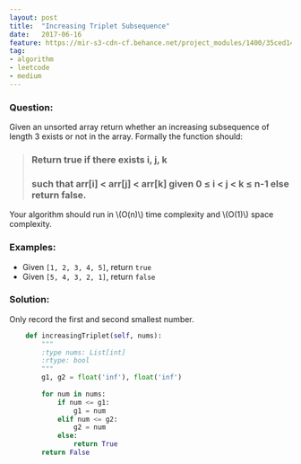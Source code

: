 ```yaml
---
layout: post
title:  "Increasing Triplet Subsequence"
date:   2017-06-16
feature: https://mir-s3-cdn-cf.behance.net/project_modules/1400/35ced149535589.58b77ea8a4cbd.jpg
tag:
- algorithm
- leetcode
- medium
---
```

### Question:
Given an unsorted array return whether an increasing subsequence of length 3 exists or not in the array.
Formally the function should:
>### Return true if there exists i, j, k 
>### such that arr[i] < arr[j] < arr[k] given 0 ≤ i < j < k ≤ n-1 else return false.

Your algorithm should run in \\(O\(n\)\\) time complexity and \\(O\(1\)\\) space complexity.

### Examples:
- Given `[1, 2, 3, 4, 5]`, return `true`
- Given `[5, 4, 3, 2, 1]`, return `false`

### Solution:
Only record the first and second smallest number.
```python
    def increasingTriplet(self, nums):
        """
        :type nums: List[int]
        :rtype: bool
        """
        g1, g2 = float('inf'), float('inf')
        
        for num in nums:
            if num <= g1:
                g1 = num
            elif num <= g2:
                g2 = num
            else:
                return True
        return False
```